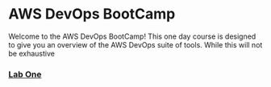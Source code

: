 # AWS DevOps BootCamp
Welcome to the AWS DevOps BootCamp! This one day course is designed to give you an overview of the AWS DevOps suite of tools. While this will not be exhaustive

### [Lab One](lab1)

<!--stackedit_data:
eyJoaXN0b3J5IjpbLTE4ODMwNjE1ODUsMTUwOTA1NzA3MywzND
UzNDEzMjcsLTExNzAxNDA1MzJdfQ==
-->
